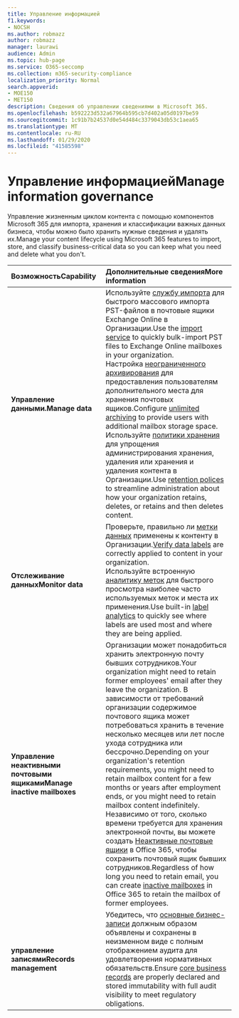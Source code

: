 ```yaml
---
title: Управление информацией
f1.keywords:
- NOCSH
ms.author: robmazz
author: robmazz
manager: laurawi
audience: Admin
ms.topic: hub-page
ms.service: O365-seccomp
ms.collection: m365-security-compliance
localization_priority: Normal
search.appverid:
- MOE150
- MET150
description: Сведения об управлении сведениями в Microsoft 365.
ms.openlocfilehash: b592223d532a67964b595cb7d402a05d0197be59
ms.sourcegitcommit: 1c91b7b24537d0e54d484c3379043db53c1aea65
ms.translationtype: MT
ms.contentlocale: ru-RU
ms.lasthandoff: 01/29/2020
ms.locfileid: "41585598"
---
```

# <a name="manage-information-governance"></a><span data-ttu-id="57d77-103">Управление информацией</span><span class="sxs-lookup"><span data-stu-id="57d77-103">Manage information governance</span></span>

 <span data-ttu-id="57d77-104">Управление жизненным циклом контента с помощью компонентов Microsoft 365 для импорта, хранения и классификации важных данных бизнеса, чтобы можно было хранить нужные сведения и удалять их.</span><span class="sxs-lookup"><span data-stu-id="57d77-104">Manage your content lifecycle using Microsoft 365 features to import, store, and classify business-critical data so you can keep what you need and delete what you don't.</span></span>

|<span data-ttu-id="57d77-105">**Возможность**</span><span class="sxs-lookup"><span data-stu-id="57d77-105">**Capability**</span></span>|<span data-ttu-id="57d77-106">**Дополнительные сведения**</span><span class="sxs-lookup"><span data-stu-id="57d77-106">**More information**</span></span>|
|:-----|:-----|
| <span data-ttu-id="57d77-107">**Управление данными.**</span><span class="sxs-lookup"><span data-stu-id="57d77-107">**Manage data**</span></span> | <span data-ttu-id="57d77-108">Используйте [службу импорта](importing-pst-files-to-office-365.md) для быстрого массового импорта PST-файлов в почтовые ящики Exchange Online в Организации.</span><span class="sxs-lookup"><span data-stu-id="57d77-108">Use the [import service](importing-pst-files-to-office-365.md) to quickly bulk-import PST files to Exchange Online mailboxes in your organization.</span></span> <br> <span data-ttu-id="57d77-109">Настройка [неограниченного архивирования](unlimited-archiving.md) для предоставления пользователям дополнительного места для хранения почтовых ящиков.</span><span class="sxs-lookup"><span data-stu-id="57d77-109">Configure [unlimited archiving](unlimited-archiving.md) to provide users with additional mailbox storage space.</span></span> <br> <span data-ttu-id="57d77-110">Используйте [политики хранения](retention-policies.md) для упрощения администрирования хранения, удаления или хранения и удаления контента в Организации.</span><span class="sxs-lookup"><span data-stu-id="57d77-110">Use [retention polices](retention-policies.md) to streamline administration about how your organization retains, deletes, or retains and then deletes content.</span></span> |
| <span data-ttu-id="57d77-111">**Отслеживание данных**</span><span class="sxs-lookup"><span data-stu-id="57d77-111">**Monitor data**</span></span> | <span data-ttu-id="57d77-112">Проверьте, правильно ли [метки данных](view-label-activity-for-documents.md) применены к контенту в Организации.</span><span class="sxs-lookup"><span data-stu-id="57d77-112">[Verify data labels](view-label-activity-for-documents.md) are correctly applied to content in your organization.</span></span> <br> <span data-ttu-id="57d77-113">Используйте встроенную [аналитику меток](label-analytics.md) для быстрого просмотра наиболее часто используемых меток и места их применения.</span><span class="sxs-lookup"><span data-stu-id="57d77-113">Use built-in [label analytics](label-analytics.md) to quickly see where labels are used most and where they are being applied.</span></span>|
| <span data-ttu-id="57d77-114">**Управление неактивными почтовыми ящиками**</span><span class="sxs-lookup"><span data-stu-id="57d77-114">**Manage inactive mailboxes**</span></span> | <span data-ttu-id="57d77-115">Организации может понадобиться хранить электронную почту бывших сотрудников.</span><span class="sxs-lookup"><span data-stu-id="57d77-115">Your organization might need to retain former employees' email after they leave the organization.</span></span> <span data-ttu-id="57d77-116">В зависимости от требований организации содержимое почтового ящика может потребоваться хранить в течение несколько месяцев или лет после ухода сотрудника или бессрочно.</span><span class="sxs-lookup"><span data-stu-id="57d77-116">Depending on your organization's retention requirements, you might need to retain mailbox content for a few months or years after employment ends, or you might need to retain mailbox content indefinitely.</span></span> <span data-ttu-id="57d77-117">Независимо от того, сколько времени требуется для хранения электронной почты, вы можете создать [Неактивные почтовые ящики](inactive-mailboxes-in-office-365.md) в Office 365, чтобы сохранить почтовый ящик бывших сотрудников.</span><span class="sxs-lookup"><span data-stu-id="57d77-117">Regardless of how long you need to retain email, you can create [inactive mailboxes](inactive-mailboxes-in-office-365.md) in Office 365 to retain the mailbox of former employees.</span></span>  |
| <span data-ttu-id="57d77-118">**управление записями**</span><span class="sxs-lookup"><span data-stu-id="57d77-118">**Records management**</span></span> | <span data-ttu-id="57d77-119">Убедитесь, что [основные бизнес-записи](records-management.md) должным образом объявлены и сохранены в неизменном виде с полным отображением аудита для удовлетворения нормативных обязательств.</span><span class="sxs-lookup"><span data-stu-id="57d77-119">Ensure [core business records](records-management.md) are properly declared and stored immutability with full audit visibility to meet regulatory obligations.</span></span> |